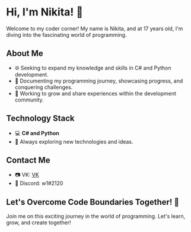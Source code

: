 # Hi, I'm Nikita! 👋

Welcome to my coder corner! My name is Nikita, and at 17 years old, I'm diving into the fascinating world of programming.

## About Me

- 🌐 Seeking to expand my knowledge and skills in C# and Python development.
- 🚀 Documenting my programming journey, showcasing progress, and conquering challenges.
- 🌱 Working to grow and share experiences within the development community.

## Technology Stack

- 💻 **C# and Python**
- 🧠 Always exploring new technologies and ideas.

## Contact Me

- 📷 VK: [VK](https://vk.com/crhlkj)
- 💬 Discord: w1#2120
## Let's Overcome Code Boundaries Together! 🚀

Join me on this exciting journey in the world of programming. Let's learn, grow, and create together!
